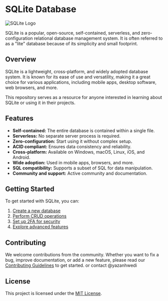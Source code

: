 # SQLite Database

![SQLite Logo](https://upload.wikimedia.org/wikipedia/commons/thumb/3/38/SQLite370.svg/220px-SQLite370.svg.png)

SQLite is a popular, open-source, self-contained, serverless, and zero-configuration relational database management system. It is often referred to as a "lite" database because of its simplicity and small footprint.

## Overview

SQLite is a lightweight, cross-platform, and widely adopted database system. It is known for its ease of use and versatility, making it a great choice for various applications, including mobile apps, desktop software, web browsers, and more.

This repository serves as a resource for anyone interested in learning about SQLite or using it in their projects.

## Features

- **Self-contained:** The entire database is contained within a single file.
- **Serverless:** No separate server process is required.
- **Zero-configuration:** Start using it without complex setup.
- **ACID compliant:** Ensures data consistency and reliability.
- **Cross-platform:** Available on Windows, macOS, Linux, iOS, and Android.
- **Wide adoption:** Used in mobile apps, browsers, and more.
- **SQL compatibility:** Supports a subset of SQL for data manipulation.
- **Community and support:** Active community and documentation.

## Getting Started

To get started with SQLite, you can:

1. [Create a new database](#creating-a-database)
2. [Perform CRUD operations](#performing-crud-operations)
3. [Set up 2FA for security](#setting-up-2fa)
4. [Explore advanced features](#advanced-features)

## Contributing

We welcome contributions from the community. Whether you want to fix a bug, improve documentation, or add a new feature, please read our [Contributing Guidelines](CONTRIBUTING.md) to get started.
or contact @yazanhwedi

## License

This project is licensed under the [MIT License](LICENSE).

